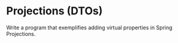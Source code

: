 # Projections (DTOs)
Write a program that exemplifies adding virtual properties in Spring Projections.